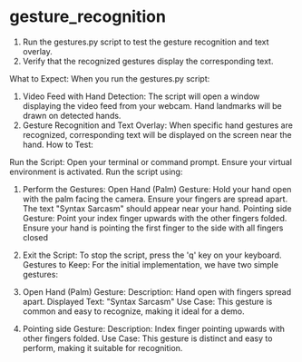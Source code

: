 # gesture_recognition
1. Run the gestures.py script to test the gesture recognition and text overlay.
2. Verify that the recognized gestures display the corresponding text.

What to Expect:
When you run the gestures.py script:
1. Video Feed with Hand Detection:
The script will open a window displaying the video feed from your
webcam.
Hand landmarks will be drawn on detected hands.
2. Gesture Recognition and Text Overlay:
When specific hand gestures are recognized, corresponding text will be
displayed on the screen near the hand.
How to Test:

Run the Script:
Open your terminal or command prompt.
Ensure your virtual environment is activated.
Run the script using:


1. Perform the Gestures:
Open Hand (Palm) Gesture:
Hold your hand open with the palm facing the camera.
Ensure your fingers are spread apart.
The text "Syntax Sarcasm" should appear near your hand.
Pointing side Gesture:
Point your index finger upwards with the other fingers folded.
Ensure your hand is pointing the first finger to the side with all fingers
closed

2. Exit the Script:
To stop the script, press the 'q' key on your keyboard.
Gestures to Keep:
For the initial implementation, we have two simple gestures:
1. Open Hand (Palm) Gesture:
Description: Hand open with fingers spread apart.
Displayed Text: "Syntax Sarcasm"
Use Case: This gesture is common and easy to recognize, making it ideal
for a demo.
2. Pointing side Gesture:
Description: Index finger pointing upwards with other fingers folded.
Use Case: This gesture is distinct and easy to perform, making it suitable
for recognition.
